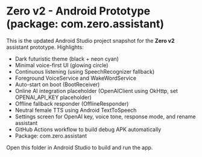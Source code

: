 # Zero v2 - Android Prototype (package: com.zero.assistant)

This is the updated Android Studio project snapshot for the **Zero v2** assistant prototype.
Highlights:
- Dark futuristic theme (black + neon cyan)
- Minimal voice-first UI (glowing circle)
- Continuous listening (using SpeechRecognizer fallback)
- Foreground VoiceService and WakeWordService
- Auto-start on boot (BootReceiver)
- Online AI integration placeholder (OpenAIClient using OkHttp, set OPENAI_API_KEY placeholder)
- Offline fallback responder (OfflineResponder)
- Neutral female TTS using Android TextToSpeech
- Settings screen for OpenAI key, voice tone, response mode, and rename assistant
- GitHub Actions workflow to build debug APK automatically
- Package: com.zero.assistant

Open this folder in Android Studio to build and run the app.
